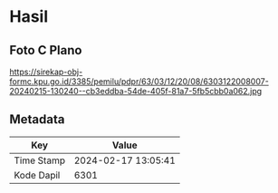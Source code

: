 # Hasil

## Foto C Plano

https://sirekap-obj-formc.kpu.go.id/3385/pemilu/pdpr/63/03/12/20/08/6303122008007-20240215-130240--cb3eddba-54de-405f-81a7-5fb5cbb0a062.jpg


## Metadata

| Key        | Value               |
| ---------- | ------------------- |
| Time Stamp | 2024-02-17 13:05:41 |
| Kode Dapil | 6301                |



